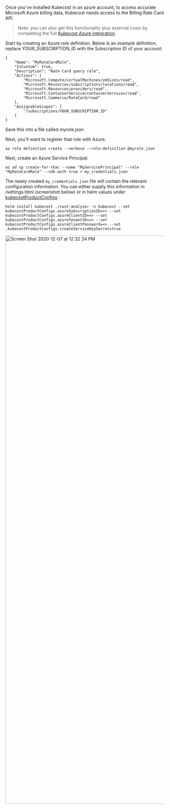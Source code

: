Once you've installed Kubecost in an azure account, to access accurate Microsoft Azure billing data, Kubecost needs access to the Billing Rate Card API.

> Note: you can also get this functionality plus external costs by completing the full [Kubecost Azure integration](/azure-out-of-cluster.md).

Start by creating an Azure role definition. Below is an example definition, replace YOUR_SUBSCRIPTION_ID with the Subscription ID of your account:

```
{
    "Name": "MyRateCardRole",
    "IsCustom": true,
    "Description": "Rate Card query role",
    "Actions": [
        "Microsoft.Compute/virtualMachines/vmSizes/read",
        "Microsoft.Resources/subscriptions/locations/read",
        "Microsoft.Resources/providers/read",
        "Microsoft.ContainerService/containerServices/read",
        "Microsoft.Commerce/RateCard/read"
    ],
    "AssignableScopes": [
        "/subscriptions/YOUR_SUBSCRIPTION_ID"
    ]
}
```

Save this into a file called myrole.json

Next, you'll want to register that role with Azure:

```
az role definition create --verbose --role-definition @myrole.json
```

Next, create an Azure Service Principal.

```
az ad sp create-for-rbac --name "MyServicePrincipal" --role "MyRateCardRole" --sdk-auth true > my_credentials.json
```

The newly created `my_credentials.json` file will contain the relevant configuration information. You can either supply this information in <your-kubecost-endpoint>/settings.html (screenshot below) or in helm values under [kubecostProductConfigs](https://github.com/kubecost/cost-analyzer-helm-chart/blob/b9b24ee7f957d81b3c87937026e7e8889b293764/cost-analyzer/values.yaml#L547-L551) :
 ```
helm install kubecost ./cost-analyzer -n kubecost --set kubecostProductConfigs.azureSubscriptionID=<> --set kubecostProductConfigs.azureClientID=<> --set kubecostProductConfigs.azureTenantID=<> --set kubecostProductConfigs.azureClientPassword=<> --set .kubecostProductConfigs.createServiceKeySecret=true
```

<img width="1792" alt="Screen Shot 2020-12-07 at 12 32 24 PM" src="https://user-images.githubusercontent.com/453512/101402781-12156880-3889-11eb-86ca-55111d36fe14.png">

